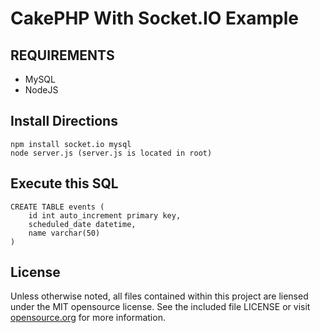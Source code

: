 CakePHP With Socket.IO Example
=======================

## REQUIREMENTS
* MySQL
* NodeJS



## Install Directions
	npm install socket.io mysql 
	node server.js (server.js is located in root)


## Execute this SQL
	CREATE TABLE events (
		id int auto_increment primary key,
		scheduled_date datetime,
		name varchar(50)
	)


## License
Unless otherwise noted, all files contained within this project are liensed
under the MIT opensource license. See the included file LICENSE or visit
[opensource.org][] for more information.

[opensource.org]: http://opensource.org/licenses/MIT
